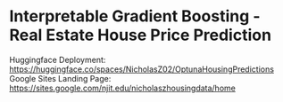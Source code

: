 # Interpretable Gradient Boosting - Real Estate House Price Prediction
Huggingface Deployment: https://huggingface.co/spaces/NicholasZ02/OptunaHousingPredictions
Google Sites Landing Page: https://sites.google.com/njit.edu/nicholaszhousingdata/home
